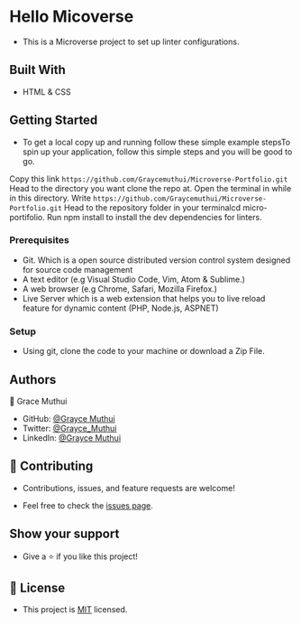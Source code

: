 # Hello Micoverse

- This is a Microverse project to set up linter configurations.

## Built With

- HTML & CSS

## Getting Started

- To get a local copy up and running follow these simple example stepsTo spin up your application, follow this simple steps and you will be good to go.

Copy this link `https://github.com/Graycemuthui/Microverse-Portfolio.git`
Head to the directory you want clone the repo at.
Open the terminal in while in this directory.
Write `https://github.com/Graycemuthui/Microverse-Portfolio.git`
Head to the repository folder in your terminalcd micro-portifolio.
Run npm install to install the dev dependencies for linters.

### Prerequisites

- Git. Which is a open source distributed version control system designed for source code management
- A text editor (e.g Visual Studio Code, Vim, Atom & Sublime.)
- A web browser (e.g Chrome, Safari, Mozilla Firefox.)
- Live Server which is a web extension that helps you to live reload feature for dynamic content (PHP, Node.js, ASPNET)

### Setup

- Using git, clone the code to your machine or download a Zip File.

## Authors

👤 Grace Muthui

- GitHub: [@Grayce Muthui](https://github.com/Graycemuthui)
- Twitter: [@Grayce_Muthui](https://twitter.com/Grayce_Muthui)
- LinkedIn: [@Grayce Muthui](http://www.linkedin.com/in/grayce-muthui-a17294226)

## 🤝 Contributing

- Contributions, issues, and feature requests are welcome!

- Feel free to check the [issues page](../../issues/).

## Show your support

- Give a ⭐️ if you like this project!

## 📝 License

- This project is [MIT](./MIT.md) licensed.
